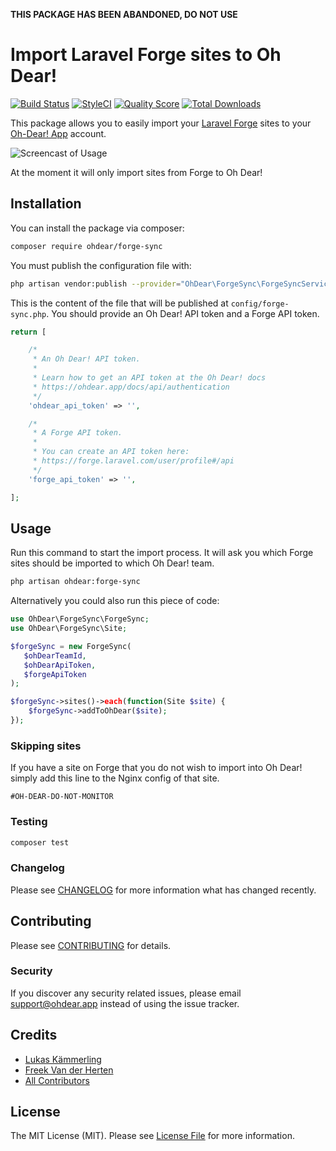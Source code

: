 **THIS PACKAGE HAS BEEN ABANDONED, DO NOT USE**

# Import Laravel Forge sites to Oh Dear!

[![Build Status](https://img.shields.io/travis/ohdearapp/laravel-forge-sync/master.svg?style=flat-square)](https://travis-ci.org/ohdearapp/laravel-forge-sync)
[![StyleCI](https://styleci.io/repos/117903870/shield?branch=master)](https://styleci.io/repos/117903870)
[![Quality Score](https://img.shields.io/scrutinizer/g/ohdearapp/laravel-forge-sync.svg?style=flat-square)](https://scrutinizer-ci.com/g/ohdearapp/laravel-forge-sync)
[![Total Downloads](https://img.shields.io/packagist/dt/ohdearapp/laravel-forge-sync.svg?style=flat-square)](https://packagist.org/packages/ohdearapp/laravel-forge-sync)

This package allows you to easily import your [Laravel Forge](https://forge.laravel.com) sites to your [Oh-Dear! App](https://ohdear.app) account.

![Screencast of Usage](https://ohdearapp.github.io/laravel-forge-sync/demo.gif)

At the moment it will only import sites from Forge to Oh Dear!

## Installation

You can install the package via composer:

```bash
composer require ohdear/forge-sync
```

You must publish the configuration file with:

``` bash
php artisan vendor:publish --provider="OhDear\ForgeSync\ForgeSyncServiceProvider"
```

This is the content of the file that will be published at `config/forge-sync.php`. You should provide an Oh Dear! API token and a Forge API token.

```` php
return [

    /*
     * An Oh Dear! API token.
     *
     * Learn how to get an API token at the Oh Dear! docs
     * https://ohdear.app/docs/api/authentication
     */
    'ohdear_api_token' => '',

    /*
     * A Forge API token.
     *
     * You can create an API token here:
     * https://forge.laravel.com/user/profile#/api
     */
    'forge_api_token' => '',

];
````

## Usage

Run this command to start the import process. It will ask you which Forge sites should be imported to which Oh Dear! team.

``` bash
php artisan ohdear:forge-sync
```

Alternatively you could also run this piece of code:


``` php
use OhDear\ForgeSync\ForgeSync;
use OhDear\ForgeSync\Site;

$forgeSync = new ForgeSync(
   $ohDearTeamId,
   $ohDearApiToken,
   $forgeApiToken
);

$forgeSync->sites()->each(function(Site $site) {
    $forgeSync->addToOhDear($site);
});
```

### Skipping sites

If you have a site on Forge that you do not wish to import into Oh Dear! simply add this line to the Nginx config of that site.

```
#OH-DEAR-DO-NOT-MONITOR
```

### Testing

``` bash
composer test
```

### Changelog

Please see [CHANGELOG](CHANGELOG.md) for more information what has changed recently.

## Contributing

Please see [CONTRIBUTING](CONTRIBUTING.md) for details.

### Security

If you discover any security related issues, please email support@ohdear.app instead of using the issue tracker.

## Credits

- [Lukas Kämmerling](https://github.com/LKDevelopment)
- [Freek Van der Herten](https://github.com/freekmurze)
- [All Contributors](../../contributors)

## License

The MIT License (MIT). Please see [License File](LICENSE.md) for more information.
